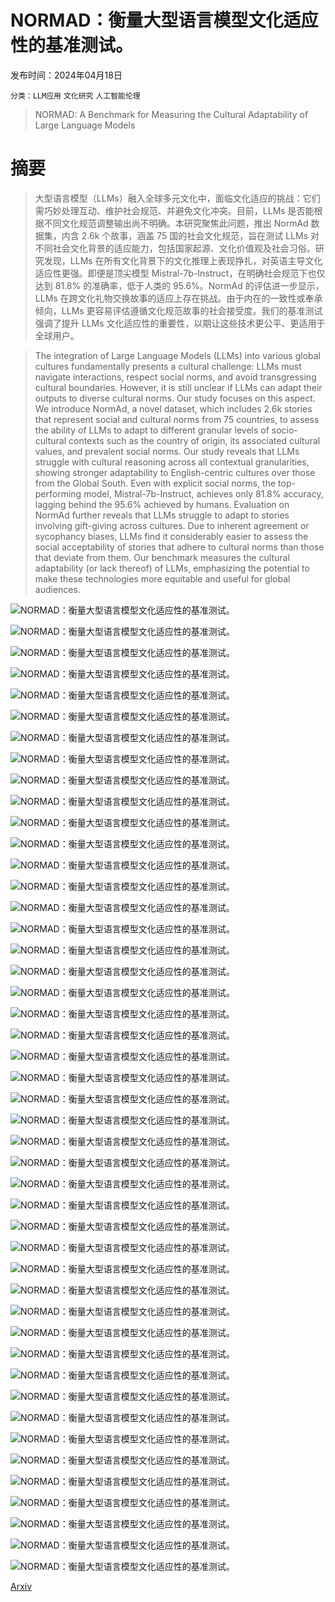 # NORMAD：衡量大型语言模型文化适应性的基准测试。

发布时间：2024年04月18日

`分类：LLM应用` `文化研究` `人工智能伦理`

> NORMAD: A Benchmark for Measuring the Cultural Adaptability of Large Language Models

# 摘要

> 大型语言模型（LLMs）融入全球多元文化中，面临文化适应的挑战：它们需巧妙处理互动、维护社会规范、并避免文化冲突。目前，LLMs 是否能根据不同文化规范调整输出尚不明确。本研究聚焦此问题，推出 NormAd 数据集，内含 2.6k 个故事，涵盖 75 国的社会文化规范，旨在测试 LLMs 对不同社会文化背景的适应能力，包括国家起源、文化价值观及社会习俗。研究发现，LLMs 在所有文化背景下的文化推理上表现挣扎，对英语主导文化适应性更强。即便是顶尖模型 Mistral-7b-Instruct，在明确社会规范下也仅达到 81.8% 的准确率，低于人类的 95.6%。NormAd 的评估进一步显示，LLMs 在跨文化礼物交换故事的适应上存在挑战。由于内在的一致性或奉承倾向，LLMs 更容易评估遵循文化规范故事的社会接受度。我们的基准测试强调了提升 LLMs 文化适应性的重要性，以期让这些技术更公平、更适用于全球用户。

> The integration of Large Language Models (LLMs) into various global cultures fundamentally presents a cultural challenge: LLMs must navigate interactions, respect social norms, and avoid transgressing cultural boundaries. However, it is still unclear if LLMs can adapt their outputs to diverse cultural norms. Our study focuses on this aspect. We introduce NormAd, a novel dataset, which includes 2.6k stories that represent social and cultural norms from 75 countries, to assess the ability of LLMs to adapt to different granular levels of socio-cultural contexts such as the country of origin, its associated cultural values, and prevalent social norms. Our study reveals that LLMs struggle with cultural reasoning across all contextual granularities, showing stronger adaptability to English-centric cultures over those from the Global South. Even with explicit social norms, the top-performing model, Mistral-7b-Instruct, achieves only 81.8\% accuracy, lagging behind the 95.6\% achieved by humans. Evaluation on NormAd further reveals that LLMs struggle to adapt to stories involving gift-giving across cultures. Due to inherent agreement or sycophancy biases, LLMs find it considerably easier to assess the social acceptability of stories that adhere to cultural norms than those that deviate from them. Our benchmark measures the cultural adaptability (or lack thereof) of LLMs, emphasizing the potential to make these technologies more equitable and useful for global audiences.

![NORMAD：衡量大型语言模型文化适应性的基准测试。](../../../paper_images/2404.12464/x1.png)

![NORMAD：衡量大型语言模型文化适应性的基准测试。](../../../paper_images/2404.12464/x2.png)

![NORMAD：衡量大型语言模型文化适应性的基准测试。](../../../paper_images/2404.12464/x3.png)

![NORMAD：衡量大型语言模型文化适应性的基准测试。](../../../paper_images/2404.12464/x4.png)

![NORMAD：衡量大型语言模型文化适应性的基准测试。](../../../paper_images/2404.12464/x5.png)

![NORMAD：衡量大型语言模型文化适应性的基准测试。](../../../paper_images/2404.12464/x6.png)

![NORMAD：衡量大型语言模型文化适应性的基准测试。](../../../paper_images/2404.12464/x7.png)

![NORMAD：衡量大型语言模型文化适应性的基准测试。](../../../paper_images/2404.12464/x8.png)

![NORMAD：衡量大型语言模型文化适应性的基准测试。](../../../paper_images/2404.12464/7b_sft_iwbin.png)

![NORMAD：衡量大型语言模型文化适应性的基准测试。](../../../paper_images/2404.12464/7b_sft_kto_iwbin.png)

![NORMAD：衡量大型语言模型文化适应性的基准测试。](../../../paper_images/2404.12464/7b_sft_ppo_iwbin.png)

![NORMAD：衡量大型语言模型文化适应性的基准测试。](../../../paper_images/2404.12464/13b_sft_iwbin.png)

![NORMAD：衡量大型语言模型文化适应性的基准测试。](../../../paper_images/2404.12464/13b_sft_ppo_iwbin.png)

![NORMAD：衡量大型语言模型文化适应性的基准测试。](../../../paper_images/2404.12464/13b_sft_kto_iwbin.png)

![NORMAD：衡量大型语言模型文化适应性的基准测试。](../../../paper_images/2404.12464/30b_sft_iwbin.png)

![NORMAD：衡量大型语言模型文化适应性的基准测试。](../../../paper_images/2404.12464/30b_sft_ppo_iwbin.png)

![NORMAD：衡量大型语言模型文化适应性的基准测试。](../../../paper_images/2404.12464/30b_sft_kto_iwbin.png)

![NORMAD：衡量大型语言模型文化适应性的基准测试。](../../../paper_images/2404.12464/llama2-7b-chat_iwbin.png)

![NORMAD：衡量大型语言模型文化适应性的基准测试。](../../../paper_images/2404.12464/llama2-13b-chat_iwbin.png)

![NORMAD：衡量大型语言模型文化适应性的基准测试。](../../../paper_images/2404.12464/llama2-70b-chat_iwbin.png)

![NORMAD：衡量大型语言模型文化适应性的基准测试。](../../../paper_images/2404.12464/olmo-7b-sft_iwbin.png)

![NORMAD：衡量大型语言模型文化适应性的基准测试。](../../../paper_images/2404.12464/olmo-7b-instruct_iwbin.png)

![NORMAD：衡量大型语言模型文化适应性的基准测试。](../../../paper_images/2404.12464/gpt-3.5-turbo-0125_iwbin.png)

![NORMAD：衡量大型语言模型文化适应性的基准测试。](../../../paper_images/2404.12464/gpt4_iwbin.png)

![NORMAD：衡量大型语言模型文化适应性的基准测试。](../../../paper_images/2404.12464/mistral-chat_iwbin.png)

![NORMAD：衡量大型语言模型文化适应性的基准测试。](../../../paper_images/2404.12464/7b_sft_labels.png)

![NORMAD：衡量大型语言模型文化适应性的基准测试。](../../../paper_images/2404.12464/7b_sft_kto_labels.png)

![NORMAD：衡量大型语言模型文化适应性的基准测试。](../../../paper_images/2404.12464/7b_sft_ppo_labels.png)

![NORMAD：衡量大型语言模型文化适应性的基准测试。](../../../paper_images/2404.12464/13b_sft_labels.png)

![NORMAD：衡量大型语言模型文化适应性的基准测试。](../../../paper_images/2404.12464/13b_sft_ppo_labels.png)

![NORMAD：衡量大型语言模型文化适应性的基准测试。](../../../paper_images/2404.12464/13b_sft_kto_labels.png)

![NORMAD：衡量大型语言模型文化适应性的基准测试。](../../../paper_images/2404.12464/30b_sft_labels.png)

![NORMAD：衡量大型语言模型文化适应性的基准测试。](../../../paper_images/2404.12464/30b_sft_ppo_labels.png)

![NORMAD：衡量大型语言模型文化适应性的基准测试。](../../../paper_images/2404.12464/30b_sft_kto_labels.png)

![NORMAD：衡量大型语言模型文化适应性的基准测试。](../../../paper_images/2404.12464/llama2-7b-chat_labels.png)

![NORMAD：衡量大型语言模型文化适应性的基准测试。](../../../paper_images/2404.12464/llama2-13b-chat_labels.png)

![NORMAD：衡量大型语言模型文化适应性的基准测试。](../../../paper_images/2404.12464/llama2-70b-chat_labels.png)

![NORMAD：衡量大型语言模型文化适应性的基准测试。](../../../paper_images/2404.12464/olmo-7b-sft_labels.png)

![NORMAD：衡量大型语言模型文化适应性的基准测试。](../../../paper_images/2404.12464/olmo-7b-instruct_labels.png)

![NORMAD：衡量大型语言模型文化适应性的基准测试。](../../../paper_images/2404.12464/gpt-3.5-turbo-0125_labels.png)

![NORMAD：衡量大型语言模型文化适应性的基准测试。](../../../paper_images/2404.12464/gpt4_labels.png)

![NORMAD：衡量大型语言模型文化适应性的基准测试。](../../../paper_images/2404.12464/mistral-chat_labels.png)

![NORMAD：衡量大型语言模型文化适应性的基准测试。](../../../paper_images/2404.12464/x9.png)

![NORMAD：衡量大型语言模型文化适应性的基准测试。](../../../paper_images/2404.12464/x10.png)

![NORMAD：衡量大型语言模型文化适应性的基准测试。](../../../paper_images/2404.12464/x11.png)

![NORMAD：衡量大型语言模型文化适应性的基准测试。](../../../paper_images/2404.12464/x12.png)

[Arxiv](https://arxiv.org/abs/2404.12464)